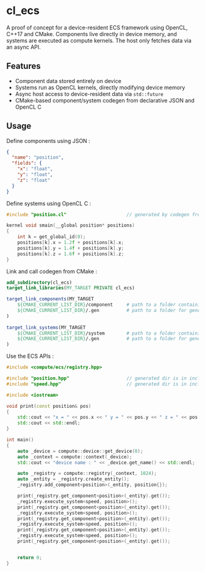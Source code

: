 # cl_ecs

A proof of concept for a device-resident ECS framework using OpenCL, C++17 and CMake. Components live directly in device memory, and systems are executed as compute kernels. The host only fetches data via an async API.

## Features

- Component data stored entirely on device
- Systems run as OpenCL kernels, directly modifying device memory
- Async host access to device-resident data via `std::future`
- CMake-based component/system codegen from declarative JSON and OpenCL C

## Usage

Define components using JSON :

```json
{
  "name": "position",
  "fields": {
    "x": "float",
    "y": "float",
    "z": "float"
  }
}
```

Define systems using OpenCL C :

```c++
#include "position.cl"                      // generated by codegen from JSON

kernel void smain(__global position* positions)
{
    int k = get_global_id(0);
    positions[k].x = 1.2f + positions[k].x;
    positions[k].y = 1.4f + positions[k].y;
    positions[k].z = 1.6f + positions[k].z;
}
```

Link and call codegen from CMake :

```cmake
add_subdirectory(cl_ecs)
target_link_libraries(MY_TARGET PRIVATE cl_ecs)

target_link_components(MY_TARGET
    ${CMAKE_CURRENT_LIST_DIR}/component     # path to a folder containing components as JSON
    ${CMAKE_CURRENT_LIST_DIR}/.gen          # path to a folder for generated components
)
    
target_link_systems(MY_TARGET  
    ${CMAKE_CURRENT_LIST_DIR}/system        # path to a folder containing systems as OpenCL C
    ${CMAKE_CURRENT_LIST_DIR}/.gen          # path to a folder for generated systems
)

```

Use the ECS APIs :

```c++
#include <compute/ecs/registry.hpp>

#include "position.hpp"                     // generated dir is in included dirs
#include "speed.hpp"                        // generated dir is in included dirs

#include <iostream>

void print(const position& pos)
{
    std::cout << "x = " << pos.x << " y = " << pos.y << " z = " << pos.z;
    std::cout << std::endl;
}

int main()
{
    auto _device = compute::device::get_device(0);
    auto _context = compute::context(_device);
    std::cout << "device name : " << _device.get_name() << std::endl;

    auto _registry = compute::registry(_context, 1024);
    auto _entity = _registry.create_entity();
    _registry.add_component<position>(_entity, position{});

    print(_registry.get_component<position>(_entity).get());
    _registry.execute_system<speed, position>();
    print(_registry.get_component<position>(_entity).get());
    _registry.execute_system<speed, position>();
    print(_registry.get_component<position>(_entity).get());
    _registry.execute_system<speed, position>();
    print(_registry.get_component<position>(_entity).get());
    _registry.execute_system<speed, position>();
    print(_registry.get_component<position>(_entity).get());


    return 0;
}
```

